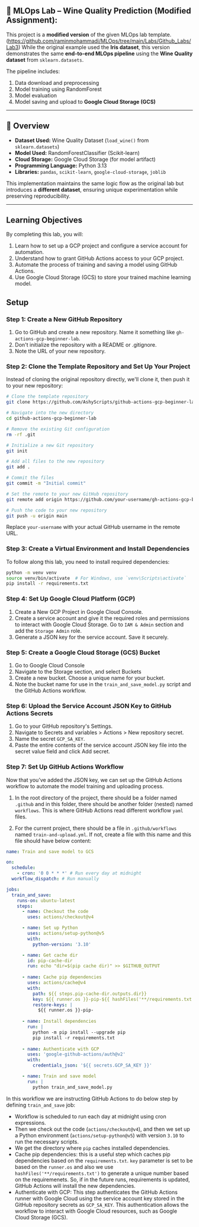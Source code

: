 ## 🍷 MLOps Lab – Wine Quality Prediction (Modified Assignment):

This project is a **modified version** of the given MLOps lab template.(https://github.com/raminmohammadi/MLOps/tree/main/Labs/Github_Labs/Lab3)
While the original example used the **Iris dataset**, this version demonstrates the same **end-to-end MLOps pipeline** using the **Wine Quality dataset** from `sklearn.datasets`.

The pipeline includes:
1. Data download and preprocessing  
2. Model training using RandomForest  
3. Model evaluation  
4. Model saving and upload to **Google Cloud Storage (GCS)**

---

## 🧠 Overview

- **Dataset Used:** Wine Quality Dataset (`load_wine()` from `sklearn.datasets`)
- **Model Used:** RandomForestClassifier (Scikit-learn)
- **Cloud Storage:** Google Cloud Storage (for model artifact)
- **Programming Language:** Python 3.13
- **Libraries:** `pandas`, `scikit-learn`, `google-cloud-storage`, `joblib`

This implementation maintains the same logic flow as the original lab but introduces a **different dataset**, ensuring unique experimentation while preserving reproducibility.

---


## Learning Objectives
By completing this lab, you will:

1. Learn how to set up a GCP project and configure a service account for automation.
2. Understand how to grant GitHub Actions access to your GCP project.
3. Automate the process of training and saving a model using GitHub Actions.
4. Use Google Cloud Storage (GCS) to store your trained machine learning model.

## Setup

### Step 1: Create a New GitHub Repository
1. Go to GitHub and create a new repository. Name it something like `gh-actions-gcp-beginner-lab`.
2. Don't initialize the repository with a README or .gitignore.
3. Note the URL of your new repository.

### Step 2: Clone the Template Repository and Set Up Your Project
Instead of cloning the original repository directly, we'll clone it, then push it to your new repository:

```bash
# Clone the template repository
git clone https://github.com/AshyScripts/github-actions-gcp-beginner-lab.git

# Navigate into the new directory
cd github-actions-gcp-beginner-lab

# Remove the existing Git configuration
rm -rf .git

# Initialize a new Git repository
git init

# Add all files to the new repository
git add .

# Commit the files
git commit -m "Initial commit"

# Set the remote to your new GitHub repository
git remote add origin https://github.com/your-username/gh-actions-gcp-beginner-lab.git

# Push the code to your new repository
git push -u origin main
```

Replace `your-username` with your actual GitHub username in the remote URL.

### Step 3: Create a Virtual Environment and Install Dependencies
To follow along this lab, you need to install required dependencies:

```bash
python -m venv venv
source venv/bin/activate  # For Windows, use `venv\Scripts\activate`
pip install -r requirements.txt
```

### Step 4: Set Up Google Cloud Platform (GCP)
1. Create a New GCP Project in Google Cloud Console. 
2. Create a service account and give it the required roles and permissions to interact with Google Cloud Storage. Go to `IAM & Admin` section and add the `Storage Admin` role.
3. Generate a JSON key for the service account. Save it securely.

### Step 5: Create a Google Cloud Storage (GCS) Bucket
1. Go to Google Cloud Console
2. Navigate to the Storage section, and select Buckets
3. Create a new bucket. Choose a unique name for your bucket.
4. Note the bucket name for use in the `train_and_save_model.py` script and the GitHub Actions workflow.

### Step 6: Upload the Service Account JSON Key to GitHub Actions Secrets
1. Go to your GitHub repository's Settings.
2. Navigate to Secrets and variables > Actions > New repository secret.
3. Name the secret `GCP_SA_KEY`.
4. Paste the entire contents of the service account JSON key file into the secret value field and click Add secret.

### Step 7: Set Up GitHub Actions Workflow
Now that you’ve added the JSON key, we can set up the GitHub Actions workflow to automate the model training and uploading process.

1. In the root directory of the project, there should be a folder named `.github` and in this folder, there should be another folder (nested) named `workflows`. This is where GitHub Actions read different workflow `yaml` files. 

2. For the current project, there should be a file in `.github/workflows` named `train-and-upload.yml`. If not, create a file with this name and this file should have below content:

```yaml
name: Train and save model to GCS

on:
  schedule:
    - cron: '0 0 * * *' # Run every day at midnight
  workflow_dispatch: # Run manually

jobs:
  train_and_save:
    runs-on: ubuntu-latest
    steps:
      - name: Checkout the code
        uses: actions/checkout@v4

      - name: Set up Python
        uses: actions/setup-python@v5
        with:
          python-version: '3.10'

      - name: Get cache dir 
        id: pip-cache-dir
        run: echo "dir=$(pip cache dir)" >> $GITHUB_OUTPUT
      
      - name: Cache pip dependencies
        uses: actions/cache@v4
        with:
          path: ${{ steps.pip-cache-dir.outputs.dir}}
          key: ${{ runner.os }}-pip-${{ hashFiles('**/requirements.txt') }}
          restore-keys: |
            ${{ runner.os }}-pip-
      
      - name: Install dependencies
        run: |
          python -m pip install --upgrade pip
          pip install -r requirements.txt
      
      - name: Authenticate with GCP
        uses: 'google-github-actions/auth@v2'
        with:
          credentials_json: '${{ secrets.GCP_SA_KEY }}'

      - name: Train and save model
        run: |
          python train_and_save_model.py
```
 In this workflow we are instructing GitHub Actions to do below step by defining `train_and_save` job:
 
 - Workflow is scheduled to run each day at midnight using cron expressions.
 - Then we check out the code (`actions/checkout@v4`), and then we set up a Python environment (`actions/setup-python@v5`) with version `3.10` to run the necessary scripts.
 - We get the directory where `pip` caches installed dependencies. 
- Cache pip dependencies: this is a useful step which caches pip dependencies based on the `requirements.txt`. `key` parameter is set to be based on the `runner.os` and also we use `hashFiles('**/requirements.txt')` to generate a unique number based on the requiremenets. So, if in the future runs, requirements is updated, GitHub Actions will install the new dependencies. 
- Authenticate with GCP: This step authenticates the GitHub Actions runner with Google Cloud using the service account key stored in the GitHub repository secrets as `GCP_SA_KEY`. This authentication allows the workflow to interact with Google Cloud resources, such as Google Cloud Storage (GCS).
